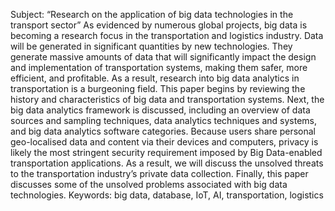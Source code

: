 Subject: “Research on the application of big data technologies in the transport sector”
	As evidenced by numerous global projects, big data is becoming a research focus in the transportation and logistics industry. Data will be generated in significant quantities by new technologies. They generate massive amounts of data that will significantly impact the design and implementation of transportation systems, making them safer, more efficient, and profitable. As a result, research into big data analytics in transportation is a burgeoning field. This paper begins by reviewing the history and characteristics of big data and transportation systems. Next, the big data analytics framework is discussed, including an overview of data sources and sampling techniques, data analytics techniques and systems, and big data analytics software categories. Because users share personal geo-localised data and content via their devices and computers, privacy is likely the most stringent security requirement imposed by Big Data-enabled transportation applications. As a result, we will discuss the unsolved threats to the transportation industry’s private data collection. Finally, this paper discusses some of the unsolved problems associated with big data technologies.
Keywords: big data, database, IoT, AI, transportation, logistics
